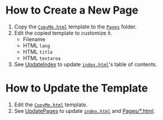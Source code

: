 # How to Create a New Page

1. Copy the [`CopyMe.html`](CopyMe.html) template to the
   [`Pages`](../Pages) folder.
2. Edit the copied template to customize it.
   * Filename
   * HTML `lang`
   * HTML `title`
   * HTML `textarea`
3. See [UpdateIndex](Code/UpdateIndex/ReadMe.md) to update
   [`index.html`](../index.html)'s table of contents.

# How to Update the Template

1. Edit the [`CopyMe.html`](CopyMe.html) template.
2. See [UpdatePages](Code/UpdatePages/ReadMe.md) to update
   [`index.html`](../index.html) and [Pages/*.html](../Pages).
